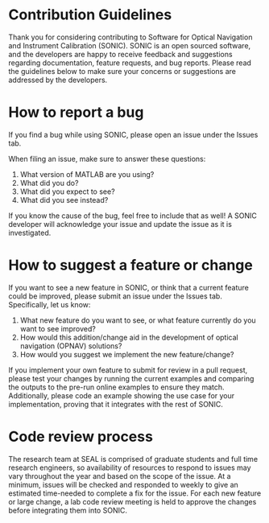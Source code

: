 # Contribution Guidelines

Thank you for considering contributing to Software for Optical Navigation and Instrument Calibration (SONIC). 
SONIC is an open sourced software, and the developers are happy to receive feedback and suggestions regarding documentation, feature requests, and bug reports.
Please read the guidelines below to make sure your concerns or suggestions are addressed by the developers. 

# How to report a bug
If you find a bug while using SONIC, please open an issue under the Issues tab.

When filing an issue, make sure to answer these questions:
1. What version of MATLAB are you using?
2. What did you do?
3. What did you expect to see?
4. What did you see instead?

If you know the cause of the bug, feel free to include that as well! A SONIC developer will acknowledge your issue and update the issue as it is investigated.

# How to suggest a feature or change
If you want to see a new feature in SONIC, or think that a current feature could be improved, please submit an issue under the Issues tab. Specifically, let us know:
1. What new feature do you want to see, or what feature currently do you want to see improved?
2. How would this addition/change aid in the development of optical navigation (OPNAV) solutions?
3. How would you suggest we implement the new feature/change?

If you implement your own feature to submit for review in a pull request, please test your changes by running the current examples and comparing the outputs to the pre-run online examples to ensure they match. Additionally, please code an example showing the use case for your implementation, proving that it integrates with the rest of SONIC.

# Code review process
The research team at SEAL is comprised of graduate students and full time research engineers, so availability of resources to respond to issues may vary throughout the year and based on the scope of the issue. 
At a minimum, issues will be checked and responded to weekly to give an estimated time-needed to complete a fix for the issue.
For each new feature or large change, a lab code review meeting is held to approve the changes before integrating them into SONIC. 

